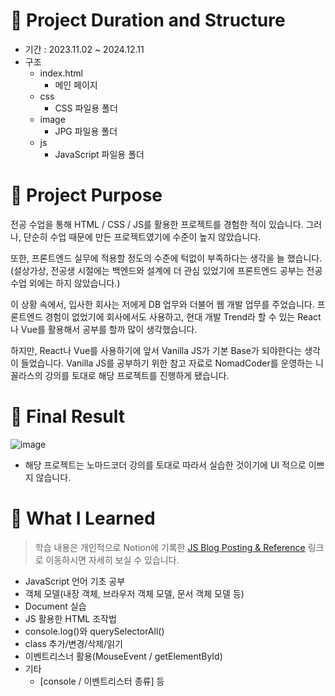 # 📁 Project Duration and Structure
- 기간 : 2023.11.02 ~ 2024.12.11
- 구조
  - index.html
    - 메인 페이지
  - css
    - CSS 파일용 폴더 
  - image
    - JPG 파일용 폴더
  - js
    - JavaScript 파일용 폴더
 
# 💬 Project Purpose
전공 수업을 통해 HTML / CSS / JS를 활용한 프로젝트를 경험한 적이 있습니다. 그러나, 단순히 수업 때문에 만든 프로젝트였기에 수준이 높지 않았습니다. 

또한, 프론트엔드 실무에 적용할 정도의 수준에 턱없이 부족하다는 생각을 늘 했습니다. (설상가상, 전공생 시절에는 백엔드와 설계에 더 관심 있었기에 프론트엔드 공부는 전공 수업 외에는 하지 않았습니다.)

이 상황 속에서, 입사한 회사는 저에게 DB 업무와 더불어 웹 개발 업무를 주었습니다. 프론트엔드 경험이 없었기에 회사에서도 사용하고, 현대 개발 Trend라 할 수 있는 React나 Vue를 활용해서 공부를 할까 많이 생각했습니다.

하지만, React나 Vue를 사용하기에 앞서 Vanilla JS가 기본 Base가 되야한다는 생각이 들었습니다. Vanilla JS를 공부하기 위한 참고 자료로 NomadCoder를 운영하는 니꼴라스의 강의를 토대로 해당 프로젝트를 진행하게 됐습니다.

# 🌠 Final Result
![image](https://github.com/irishNoah/nomadVanillaJS/assets/80700537/23d4b527-eae2-4dc0-85b5-37bf42383523)

- 해당 프로젝트는 노마드코더 강의를 토대로 따라서 실습한 것이기에 UI 적으로 이쁘지 않습니다.

# 📌 What I Learned
> 학습 내용은 개인적으로 Notion에 기록한 [JS Blog Posting & Reference](https://fir-conga-fc3.notion.site/JS-Blog-Posting-Reference-6c6a29654c5140688c546465271f66d9?pvs=4) 링크로 이동하시면 자세히 보실 수 있습니다.
- JavaScript 언어 기초 공부
- 객체 모델(내장 객체, 브라우저 객체 모델, 문서 객체 모델 등)
- Document 실습
- JS 활용한 HTML 조작법
- console.log()와 querySelectorAll()
- class 추가/변경/삭제/읽기
- 이벤트리스너 활용(MouseEvent / getElementById)
- 기타
  - [console / 이벤트리스터 종류] 등
